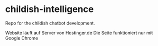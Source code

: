 # childish-intelligence
Repo for the childish chatbot development.

Website läuft auf Server von Hostinger.de
Die Seite funktioniert nur mit Google Chrome
